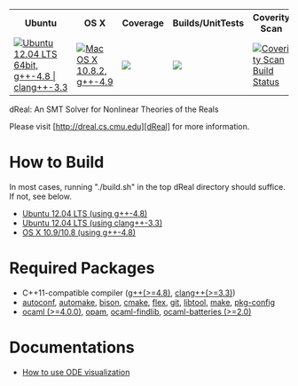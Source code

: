 <table>
  <tr>
    <th>Ubuntu</th>
    <th>OS X</th>
    <th>Coverage</th>
    <th>Builds/UnitTests</th>
    <th>Coverity Scan</th>
  </tr>
  <tr>
    <td><a href="https://travis-ci.org/dreal/dreal"><img src="https://travis-ci.org/dreal/dreal.png?branch=master" title="Ubuntu 12.04 LTS 64bit, g++-4.8 | clang++-3.3"/></a></td>
    <td><a href="https://travis-ci.org/soonhokong/dReal-osx"><img src="https://travis-ci.org/soonhokong/dReal-osx.png?branch=master" title="Mac OS X 10.8.2, g++-4.9"/></a></td>
    <td><a href="https://coveralls.io/r/dreal/dreal"><img src="https://coveralls.io/repos/dreal/dreal/badge.png"/></a></td>
    <td><a href="http://borel.modck.cs.cmu.edu/CDash/index.php?project=dReal"><img src="http://img.shields.io/badge/CDash-Check-brightgreen.svg"/></a></td>
    <td><a href="https://scan.coverity.com/projects/1716"><img alt="Coverity Scan Build Status" src="https://scan.coverity.com/projects/1716/badge.svg"/></a></td>
  </tr>
</table>


dReal: An SMT Solver for Nonlinear Theories of the Reals

Please visit [http://dreal.cs.cmu.edu][dReal] for more information.

[dReal]: http://dreal.cs.cmu.edu


How to Build
==================

In most cases, running "./build.sh" in the top dReal directory should suffice. If not, see below. 

 - [Ubuntu 12.04 LTS (using g++-4.8)][ubuntu-gcc]
 - [Ubuntu 12.04 LTS (using clang++-3.3)][ubuntu-clang]
 - [OS X 10.9/10.8 (using g++-4.8)][osx-gcc]

[ubuntu-gcc]: doc/ubuntu-gcc.md
[ubuntu-clang]: doc/ubuntu-clang.md
[osx-gcc]: doc/osx-gcc.md



Required Packages
=================

 - C++11-compatible compiler ([g++(>=4.8)][gcc], [clang++(>=3.3)][clang])
 - [autoconf][autoconf], [automake][automake], [bison][bison],
   [cmake][cmake], [flex][flex], [git][git], [libtool][libtool], [make][make],
   [pkg-config][pkg-config]
 - [ocaml (>=4.0.0)][ocaml], [opam][opam], [ocaml-findlib][ocaml-findlib], [ocaml-batteries (>=2.0)][ocaml-batteries]

[automake]: http://www.gnu.org/software/automake
[autoconf]: http://www.gnu.org/software/autoconf
[make]: http://www.gnu.org/software/make
[libtool]: http://www.gnu.org/software/libtool
[gcc]: http://gcc.gnu.org/projects/cxx0x.html
[git]: http://git-scm.com
[clang]: http://clang.llvm.org/cxx_status.html
[cmake]:http://www.cmake.org/cmake/resources/software.html
[bison]: http://www.gnu.org/software/bison
[flex]: http://flex.sourceforge.net
[ocaml]: http://ocaml.org
[opam]: http://opam.ocamlpro.com
[ocaml-findlib]: http://projects.camlcity.org/projects/findlib.html
[ocaml-batteries]: http://batteries.forge.ocamlcore.org
[pkg-config]: http://www.freedesktop.org/wiki/Software/pkg-config

Documentations
==============

 - [How to use ODE visualization][ode-vis]

[ode-vis]: doc/ode-visualization.md
